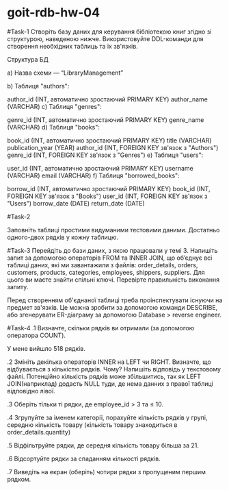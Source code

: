 # goit-rdb-hw-04

#Task-1
Створіть базу даних для керування бібліотекою книг згідно зі структурою, наведеною нижче. Використовуйте DDL-команди для створення необхідних таблиць та їх зв'язків.

Структура БД

a) Назва схеми — “LibraryManagement”

b) Таблиця "authors":

author_id (INT, автоматично зростаючий PRIMARY KEY)
author_name (VARCHAR)
c) Таблиця "genres":

genre_id (INT, автоматично зростаючий PRIMARY KEY)
genre_name (VARCHAR)
d) Таблиця "books":

book_id (INT, автоматично зростаючий PRIMARY KEY)
title (VARCHAR)
publication_year (YEAR)
author_id (INT, FOREIGN KEY зв'язок з "Authors")
genre_id (INT, FOREIGN KEY зв'язок з "Genres")
e) Таблиця "users":

user_id (INT, автоматично зростаючий PRIMARY KEY)
username (VARCHAR)
email (VARCHAR)
f) Таблиця "borrowed_books":

borrow_id (INT, автоматично зростаючий PRIMARY KEY)
book_id (INT, FOREIGN KEY зв'язок з "Books")
user_id (INT, FOREIGN KEY зв'язок з "Users")
borrow_date (DATE)
return_date (DATE)


#Task-2

Заповніть таблиці простими видуманими тестовими даними. Достатньо одного-двох рядків у кожну таблицю.

#Task-3
Перейдіть до бази даних, з якою працювали у темі 3. Напишіть запит за допомогою операторів FROM та INNER JOIN, що об’єднує всі таблиці даних, які ми завантажили з файлів: order_details, orders, customers, products, categories, employees, shippers, suppliers. Для цього ви маєте знайти спільні ключі.
Перевірте правильність виконання запиту.


Перед створенням об'єднаної таблиці треба проінспектувати існуючи на предмет зв'язків. Це можна зробити за допомогою команди DESCRIBE, або згенерувати ER-діаграму за допомогою Database > reverse engineer.

#Task-4
.1 Визначте, скільки рядків ви отримали (за допомогою оператора COUNT).

У мене вийшло 518 рядків.

.2 Змініть декілька операторів INNER на LEFT чи RIGHT. Визначте, що відбувається з кількістю рядків. Чому? Напишіть відповідь у текстовому файлі.
Потенційно кількість рядків може збільшитись, так як LEFT JOIN(наприклад) додасть NULL туди, де нема данних з правої таблиці відповідно лівої. 

.3 Оберіть тільки ті рядки, де employee_id > 3 та ≤ 10.

.4 Згрупуйте за іменем категорії, порахуйте кількість рядків у групі, середню кількість товару (кількість товару знаходиться в order_details.quantity)

.5 Відфільтруйте рядки, де середня кількість товару більша за 21.

.6 Відсортуйте рядки за спаданням кількості рядків.

.7 Виведіть на екран (оберіть) чотири рядки з пропущеним першим рядком.
